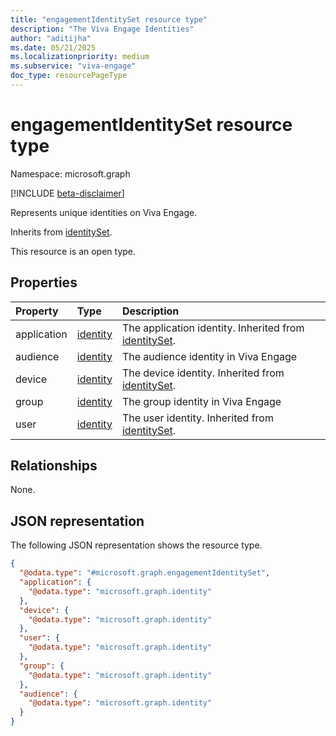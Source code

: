 ```yaml
---
title: "engagementIdentitySet resource type"
description: "The Viva Engage Identities"
author: "aditijha"
ms.date: 05/21/2025
ms.localizationpriority: medium
ms.subservice: "viva-engage"
doc_type: resourcePageType
---
```


# engagementIdentitySet resource type

Namespace: microsoft.graph

[!INCLUDE [beta-disclaimer](../../includes/beta-disclaimer.md)]

Represents unique identities on Viva Engage.


Inherits from [identitySet](../resources/intune-identityset.md).

This resource is an open type.

## Properties
|Property|Type|Description|
|:---|:---|:---|
|application|[identity](../resources/identity.md)|The application identity. Inherited from [identitySet](../resources/identityset.md).|
|audience|[identity](../resources/identity.md)|The audience identity in Viva Engage|
|device|[identity](../resources/identity.md)|The device identity. Inherited from [identitySet](../resources/identityset.md).|
|group|[identity](../resources/identity.md)|The group identity in Viva Engage|
|user|[identity](../resources/identity.md)|The user identity. Inherited from [identitySet](../resources/identityset.md).|

## Relationships
None.

## JSON representation
The following JSON representation shows the resource type.
<!-- {
  "blockType": "resource",
  "@odata.type": "microsoft.graph.engagementIdentitySet"
}
-->
``` json
{
  "@odata.type": "#microsoft.graph.engagementIdentitySet",
  "application": {
    "@odata.type": "microsoft.graph.identity"
  },
  "device": {
    "@odata.type": "microsoft.graph.identity"
  },
  "user": {
    "@odata.type": "microsoft.graph.identity"
  },
  "group": {
    "@odata.type": "microsoft.graph.identity"
  },
  "audience": {
    "@odata.type": "microsoft.graph.identity"
  }
}
```

